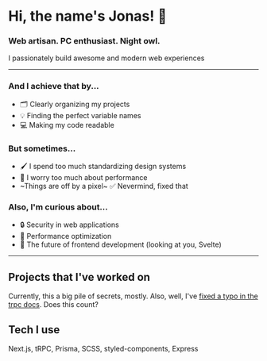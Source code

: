 # Hi, the name's Jonas! 👋
### Web artisan. PC enthusiast. Night owl.
I passionately build awesome and modern web experiences

---

### And I achieve that by...
- 🗂 Clearly organizing my projects
- 💡 Finding the perfect variable names
- 💻 Making my code readable

### But sometimes...
- 🖌 I spend too much standardizing design systems
- 🤔 I worry too much about performance
-  ~Things are off by a pixel~ ✅ Nevermind, fixed that

### Also, I'm curious about...
- 🔒 Security in web applications
- 🚀 Performance optimization
- 👀 The future of frontend development (looking at you, Svelte)

---

<!-- ### Oh, you might find interesting, that...
- 👍 I'm always glad to be of help (that might be the most useful fact on this list)
- 👾 I know all Pokemon by name (my memory amazes me sometimes)
- 🦉 Owls and wolves are the best animals (objectively, that is _of course_ 😉)

--- -->

## Projects that I've worked on
Currently, this a big pile of secrets, mostly. Also, well, I've [fixed a typo in the trpc docs](https://github.com/trpc/trpc/pull/3394). Does this count?

## Tech I use
Next.js, tRPC, Prisma, SCSS, styled-components, Express
